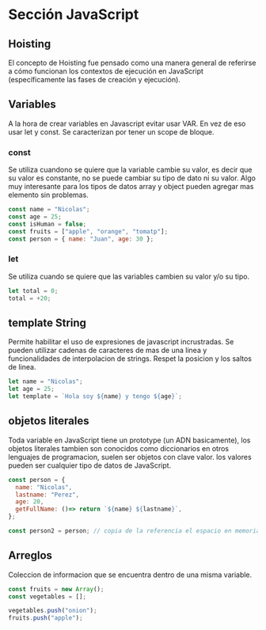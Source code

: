 # Sección JavaScript

## Hoisting

El concepto de Hoisting fue pensado como una manera general de referirse a cómo funcionan los contextos de ejecución en JavaScript (específicamente las fases de creación y ejecución).

## Variables

A la hora de crear variables en Javascript evitar usar VAR. En vez de eso usar let y const. Se caracterizan por tener un scope de bloque.

### const

Se utiliza cuandono se quiere que la variable cambie su valor, es decir que su valor es constante, no se puede cambiar su tipo de dato ni su valor. Algo muy interesante para los tipos de datos array y object pueden agregar mas elemento sin problemas.

```javascript
const name = "Nicolas";
const age = 25;
const isHuman = false;
const fruits = ["apple", "orange", "tomatp"];
const person = { name: "Juan", age: 30 };
```

### let

Se utiliza cuando se quiere que las variables cambien su valor y/o su tipo.

```javascript
let total = 0;
total = +20;
```

## template String

Permite habilitar el uso de expresiones de javascript incrustradas. Se pueden utilizar cadenas de caracteres de mas de una linea y funcionalidades de interpolacion de strings. Respet la posicion y los saltos de linea.

```javascript
let name = "Nicolas";
let age = 25;
let template = `Hola soy ${name} y tengo ${age}`;
```

## objetos literales

Toda variable en JavaScript tiene un prototype (un ADN basicamente), los objetos literales tambien son conocidos como diccionarios en otros lenguajes de programacion, suelen ser objetos con clave valor. los valores pueden ser cualquier tipo de datos de JavaScript.

```javascript
const person = {
  name: "Nicolas",
  lastname: "Perez",
  age: 20,
  getFullName: ()=> return `${name} ${lastname}`,
};

const person2 = person; // copia de la referencia el espacio en memoria
```

## Arreglos

Coleccion de informacion que se encuentra dentro de una misma variable.

```javascript
const fruits = new Array();
const vegetables = [];

vegetables.push("onion");
fruits.push("apple");
```
